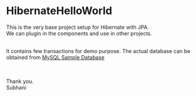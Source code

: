 # HibernateHelloWorld

This is the very base project setup for Hibernate with JPA. <br>
We can plugin in the components and use in other projects. <br> <br>

It contains few transactions for demo purpose. The actual database can be obtained from <a href="http://www.mysqltutorial.org/mysql-sample-database.aspx">MySQL Sample Database</a>

<br><br>
Thank you. <br>
Subhani

